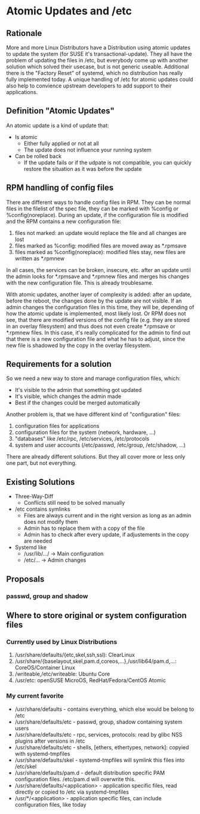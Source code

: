 # Atomic Updates and /etc

## Rationale

More and more Linux Distributors have a Distribution using atomic updates to update the system (for SUSE it's transactional-update). They all have the problem of updating the files in /etc, but everybody come up with another solution which solved their usecase, but is not generic useable.
Additional there is the "Factory Reset" of systemd, which no distribution has really fully implemented today. A unique handling of /etc for atomic updates could also help to convience upstream developers to add support to their applications.

## Definition "Atomic Updates"

An atomic update is a kind of update that:

* Is atomic
  * Either fully applied or not at all
  * The update does not influence your running system
* Can be rolled back
  * If the update fails or if the udpate is not compatible, you can quickly restore the situation as it was before the update


## RPM handling of config files

There are different ways to handle config files in RPM. They can be normal files in the filelist of the spec file, they can be marked with %config or %config(noreplace).
During an update, if the configuration file is modified and the RPM contains a new configuration file:
1. files not marked: an update would replace the file and all changes are lost
2. files marked as %config: modified files are moved away as *.rpmsave
3. files marked as %config(noreplace): modified files stay, new files are written as *.rpmnew

In all cases, the services can be broken, insecure, etc. after an update until the admin looks for *.rpmsave and *.rpmnew files and merges his changes with the new configuration file. This is already troublesame.

With atomic updates, another layer of complexity is added: after an update, before the reboot, the changes done by the update are not visible. If an admin changes the configuration files in this time, they will be, depending of how the atomic update is implemented, most likely lost. Or RPM does not see, that there are modified versions of the config file (e.g. they are stored in an overlay filesystem) and thus does not even create \*.rpmsave or \*.rpmnew files. In this case, it's really complicated for the admin to find out that there is a new configuration file and what he has to adjust, since the new file is shadowed by the copy in the overlay filesystem.

## Requirements for a solution

So we need a new way to store and manage configuration files, which:
* It's visible to the admin that something got updated
* It's visible, which changes the admin made
* Best if the changes could be merged automatically

Another problem is, that we have different kind of "configuration" files:
1. configuration files for applications
2. configuration files for the system (network, hardware, ...)
3. "databases" like /etc/rpc, /etc/services, /etc/protocols
4. system and user accounts (/etc/passwd, /etc/group, /etc/shadow, ...)

There are already different solutions. But they all cover more or less only one part, but not everything.

## Existing Solutions

* Three-Way-Diff
  * Conflicts still need to be solved manually
* /etc contains symlinks
  * Files are always current and in the right version as long as an admin does not modify them
  * Admin has to replace them with a copy of the file
  * Admin has to check after every update, if adjustements in the copy are needed
* Systemd like
  * /usr/lib/.../ -> Main configuration
  * /etc/... -> Admin changes
  
## Proposals
  
### passwd, group and shadow
  
  
## Where to store original or system configuration files
### Currently used by Linux Distributions
1. /usr/share/defaults/{etc,skel,ssh,ssl): ClearLinux
2. /usr/share/{baselayout,skel,pam.d,coreos,...},/usr/lib64/pam.d,...: CoreOS/Container Linux
3. /writeable,/etc/writeable: Ubuntu Core
4. /usr/etc: openSUSE MicroOS, RedHat/Fedora/CentOS Atomic

### My current favorite
* /usr/share/defaults - contains everything, which else would be belong to /etc
* /usr/share/defaults/etc - passwd, group, shadow containing system users
* /usr/share/defaults/etc - rpc, services, protocols: read by glibc NSS plugins after versions in /etc
* /usr/share/defaults/etc - shells, [ethers, ethertypes, network]: copyied with systemd-tmpfiles
* /usr/share/defaults/skel - systemd-tmpfiles will symlink this files into /etc/skel
* /usr/share/defaults/pam.d - default distribution specific PAM configuration files. /etc/pam.d will overwrite this.
* /usr/share/defaults/\<application\> - application specific files, read directly or copied to /etc via systemd-tmpfiles
* /usr/\*/\<application\> - application specific files, can include configuration files, like today
